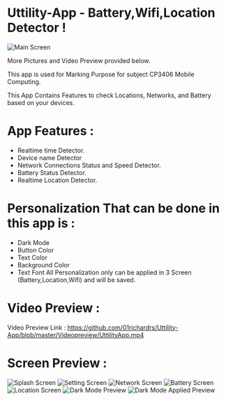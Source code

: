 # Uttility-App -  Battery,Wifi,Location Detector !

![Main Screen](https://github.com/01richardrs/Uttility-App/blob/master/Screen%20Preview/Main.jpg)

More Pictures and Video Preview  provided below.

This app is used for Marking Purpose for subject CP3406 Mobile Computing.

This App Contains Features to check Locations, Networks, and Battery based on your devices.

# App Features :
- Realtime time Detector.
- Device name Detector
- Network Connections Status and Speed Detector.
- Battery Status Detector.
- Realtime Location Detector.

# Personalization That can be done in this app is :
- Dark Mode
- Button Color
- Text Color
- Background Color
- Text Font
All Personalization only can be applied in 3 Screen (Battery,Location,Wifi) and will be saved.

# Video Preview :
Video Preview Link : https://github.com/01richardrs/Uttility-App/blob/master/Videopreview/UttilityApp.mp4

# Screen Preview :
![Splash Screen](https://github.com/01richardrs/Uttility-App/blob/master/Screen%20Preview/SplashScreen.jpg)
![Setting Screen](https://github.com/01richardrs/Uttility-App/blob/master/Screen%20Preview/Color%20Setting.jpg)
![Network Screen](https://github.com/01richardrs/Uttility-App/blob/master/Screen%20Preview/Network.jpg)
![Battery Screen](https://github.com/01richardrs/Uttility-App/blob/master/Screen%20Preview/Battery.jpg)
![Location Screen](https://github.com/01richardrs/Uttility-App/blob/master/Screen%20Preview/Location.jpg)
![Dark Mode Preview](https://github.com/01richardrs/Uttility-App/blob/master/Screen%20Preview/Dark%20Mode.jpg)
![Dark Mode Applied Preview](https://github.com/01richardrs/Uttility-App/blob/master/Screen%20Preview/DarkMode%20apply.jpg)

